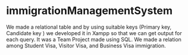 # immigrationManagementSystem
We made a relational table and by using suitable keys (Primary key, Candidate key ) we developed it in Xampp so that we can get output for each query. It was a Team Project made using SQL.
We made a relation among Student Visa, Visitor Visa, and Business Visa immigration.
